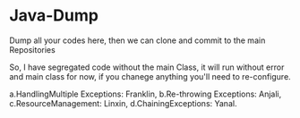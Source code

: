 # Java-Dump
Dump all your codes here, then we can clone and commit to the main Repositories

So, I have segregated code without the main Class, it will run without error and main class for now, if you chanege anything you'll need to re-configure.

a.HandlingMultiple Exceptions: Franklin, 
b.Re-throwing Exceptions: Anjali, 
c.ResourceManagement: Linxin, 
d.ChainingExceptions: Yanal.
